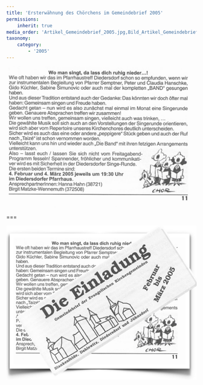 ```yaml
---
title: 'Ersterwähnung des Chörchens im Gemeindebrief 2005'
permissions:
    inherit: true
media_order: 'Artikel_Gemeindebrief_2005.jpg,Bild_Artikel_Gemeindebrief_2005.jpg'
taxonomy:
    category:
        - '2005'
---
```


![Artikel_Gemeindebrief_2005](Artikel_Gemeindebrief_2005.jpg "Artikel_Gemeindebrief_2005")

===

![Bild_Artikel_Gemeindebrief_2005](Bild_Artikel_Gemeindebrief_2005.jpg "Bild_Artikel_Gemeindebrief_2005")